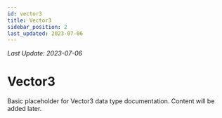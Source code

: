 ```yaml
---
id: vector3
title: Vector3
sidebar_position: 2
last_updated: 2023-07-06
---
```

*Last Update: 2023-07-06*
# Vector3

Basic placeholder for Vector3 data type documentation. Content will be added later. 
